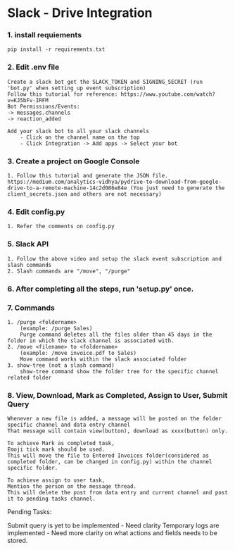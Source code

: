 # Slack - Drive Integration
### 1. install requiements
```
pip install -r requirements.txt
```

### 2. Edit .env file
```
Create a slack bot get the SLACK_TOKEN and SIGNING_SECRET (run 'bot.py' when setting up event subscription)
Follow this tutorial for reference: https://www.youtube.com/watch?v=KJ5bFv-IRFM 
Bot Permissions/Events: 
-> messages.channels
-> reaction_added

Add your slack bot to all your slack channels 
    - Click on the channel name on the top
    - Click Integration -> Add apps -> Select your bot
```

### 3. Create a project on Google Console
```
1. Follow this tutorial and generate the JSON file. https://medium.com/analytics-vidhya/pydrive-to-download-from-google-drive-to-a-remote-machine-14c2d086e84e (You just need to generate the client_secrets.json and others are not necessary)
```

### 4. Edit config.py
```
1. Refer the comments on config.py
```

### 5. Slack API
```
1. Follow the above video and setup the slack event subscription and slash commands
2. Slash commands are "/move", "/purge"
```

### 6. After completing all the steps, run 'setup.py' once.

### 7. Commands
```
1. /purge <foldername> 
    (example: /purge Sales)
    Purge command deletes all the files older than 45 days in the folder in which the slack channel is associated with. 
2. /move <filename> to <foldername> 
    (example: /move invoice.pdf to Sales)
    Move command works within the slack associated folder
3. show-tree (not a slash command)
    show-tree command show the folder tree for the specific channel related folder
```

### 8. View, Download, Mark as Completed, Assign to User, Submit Query
```
Whenever a new file is added, a message will be posted on the folder specific channel and data entry channel
That message will contain view(button), download as xxxx(button) only.

To achieve Mark as completed task, 
Emoji tick mark should be used. 
This will move the file to Entered Invoices folder(considered as completed folder, can be changed in config.py) within the channel specific folder.

To achieve assign to user task,
Mention the person on the message thread.
This will delete the post from data entry and current channel and post it to pending tasks channel.
```

Pending Tasks:

Submit query is yet to be implemented - Need clarity
Temporary logs are implemented - Need more clarity on what actions and fields needs to be stored.